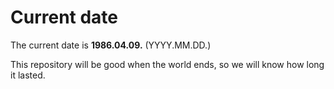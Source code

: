 # Current date

The current date is **1986.04.09.** (YYYY.MM.DD.)

This repository will be good when the world ends, so we will know how long it lasted.